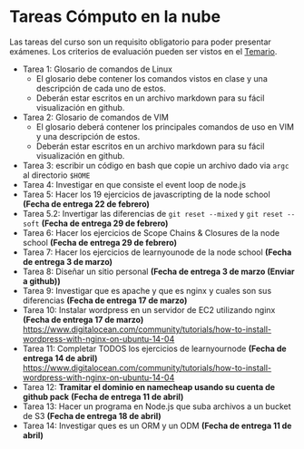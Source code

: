 # Tareas Cómputo en la nube
Las tareas del curso son un requisito obligatorio para poder presentar exámenes. Los criterios de evaluación pueden ser vistos en el [Temario](https://github.com/UG-Cloud-Computing-2016-Semester1/Temario).

* Tarea 1: Glosario de comandos de Linux 
    * El glosario debe contener los comandos vistos en clase y una descripción de cada uno de estos.
    * Deberán estar escritos en un archivo markdown para su fácil visualización en github.
* Tarea 2: Glosario de comandos de VIM
    * El glosario deberá contener los principales comandos de uso en VIM y una descripción de estos.
    * Deberán estar escritos en un archivo markdown para su fácil visualización en github.
* Tarea 3: escribir un código en bash que copie un archivo dado via `argc` al directorio `$HOME`
* Tarea 4: Investigar en que consiste el event loop de node.js
* Tarea 5: Hacer los 19 ejercicios de javascripting de la node school **(Fecha de entrega 22 de febrero)**
* Tarea 5.2: Invertigar las diferencias de `git reset --mixed` y `git reset --soft` **(Fecha de entrega 29 de febrero)**
* Tarea 6: Hacer los ejercicios de Scope Chains & Closures de la node school **(Fecha de entrega 29 de febrero)**
* Tarea 7: Hacer los ejercicios de learnyounode de la node school **(Fecha de entrega 3 de marzo)**
* Tarea 8: Diseñar un sitio personal **(Fecha de entrega 3 de marzo (Enviar a github))**
* Tarea 9: Investigar que es apache y que es nginx y cuales son sus diferencias **(Fecha de entrega 17 de marzo)**
* Tarea 10: Instalar wordpress en un servidor de EC2 utilizando nginx **(Fecha de entrega 17 de marzo)**
https://www.digitalocean.com/community/tutorials/how-to-install-wordpress-with-nginx-on-ubuntu-14-04
* Tarea 11: Completar TODOS los ejercicios de learnyournode **(Fecha de entrega 14 de abril)**
https://www.digitalocean.com/community/tutorials/how-to-install-wordpress-with-nginx-on-ubuntu-14-04
* Tarea 12: **Tramitar el dominio en namecheap usando su cuenta de github pack** **(Fecha de entrega 11 de abril)**
* Tarea 13: Hacer un programa en Node.js que suba archivos a un bucket de S3 **(Fecha de entrega 18 de abril)**
* Tarea 14: Investigar ques es un ORM y un ODM **(Fecha de entrega 11 de abril)**
